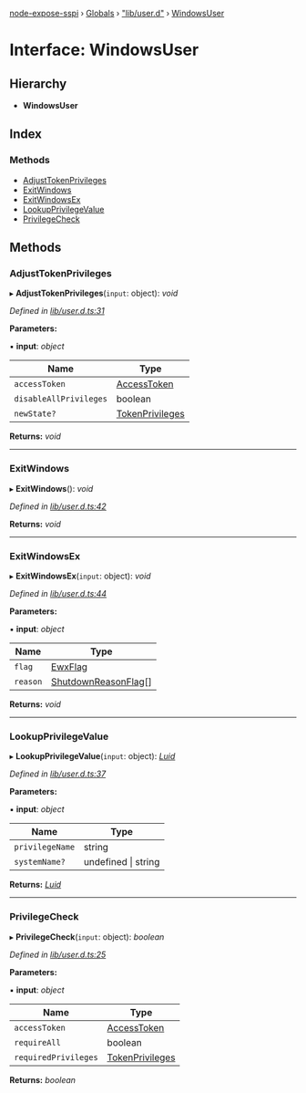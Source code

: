 [node-expose-sspi](../README.md) › [Globals](../globals.md) › ["lib/user.d"](../modules/_lib_user_d_.md) › [WindowsUser](_lib_user_d_.windowsuser.md)

# Interface: WindowsUser

## Hierarchy

* **WindowsUser**

## Index

### Methods

* [AdjustTokenPrivileges](_lib_user_d_.windowsuser.md#adjusttokenprivileges)
* [ExitWindows](_lib_user_d_.windowsuser.md#exitwindows)
* [ExitWindowsEx](_lib_user_d_.windowsuser.md#exitwindowsex)
* [LookupPrivilegeValue](_lib_user_d_.windowsuser.md#lookupprivilegevalue)
* [PrivilegeCheck](_lib_user_d_.windowsuser.md#privilegecheck)

## Methods

###  AdjustTokenPrivileges

▸ **AdjustTokenPrivileges**(`input`: object): *void*

*Defined in [lib/user.d.ts:31](https://github.com/jlguenego/node-expose-sspi/blob/93b1415/lib/user.d.ts#L31)*

**Parameters:**

▪ **input**: *object*

Name | Type |
------ | ------ |
`accessToken` | [AccessToken](../modules/_lib_user_d_.md#accesstoken) |
`disableAllPrivileges` | boolean |
`newState?` | [TokenPrivileges](_lib_user_d_.tokenprivileges.md) |

**Returns:** *void*

___

###  ExitWindows

▸ **ExitWindows**(): *void*

*Defined in [lib/user.d.ts:42](https://github.com/jlguenego/node-expose-sspi/blob/93b1415/lib/user.d.ts#L42)*

**Returns:** *void*

___

###  ExitWindowsEx

▸ **ExitWindowsEx**(`input`: object): *void*

*Defined in [lib/user.d.ts:44](https://github.com/jlguenego/node-expose-sspi/blob/93b1415/lib/user.d.ts#L44)*

**Parameters:**

▪ **input**: *object*

Name | Type |
------ | ------ |
`flag` | [EwxFlag](../modules/_lib_flags_index_d_.md#ewxflag) |
`reason` | [ShutdownReasonFlag](../modules/_lib_flags_index_d_.md#shutdownreasonflag)[] |

**Returns:** *void*

___

###  LookupPrivilegeValue

▸ **LookupPrivilegeValue**(`input`: object): *[Luid](_lib_user_d_.luid.md)*

*Defined in [lib/user.d.ts:37](https://github.com/jlguenego/node-expose-sspi/blob/93b1415/lib/user.d.ts#L37)*

**Parameters:**

▪ **input**: *object*

Name | Type |
------ | ------ |
`privilegeName` | string |
`systemName?` | undefined &#124; string |

**Returns:** *[Luid](_lib_user_d_.luid.md)*

___

###  PrivilegeCheck

▸ **PrivilegeCheck**(`input`: object): *boolean*

*Defined in [lib/user.d.ts:25](https://github.com/jlguenego/node-expose-sspi/blob/93b1415/lib/user.d.ts#L25)*

**Parameters:**

▪ **input**: *object*

Name | Type |
------ | ------ |
`accessToken` | [AccessToken](../modules/_lib_user_d_.md#accesstoken) |
`requireAll` | boolean |
`requiredPrivileges` | [TokenPrivileges](_lib_user_d_.tokenprivileges.md) |

**Returns:** *boolean*

